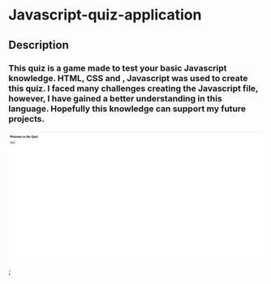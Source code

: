 # Javascript-quiz-application

## Description

### This quiz is a game made to test your basic Javascript knowledge. HTML, CSS and , Javascript was used to create this quiz. I faced many challenges creating the Javascript file, however, I have gained a better understanding in this language. Hopefully this knowledge can support my future projects.

![Image of Javascript Quiz](./image/quiz-screenshot.png);
